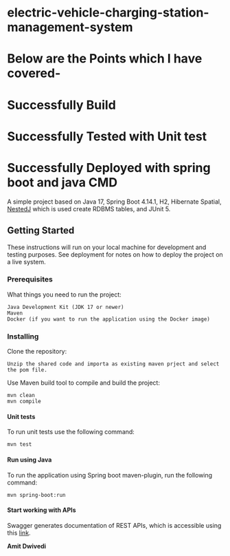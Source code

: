 # electric-vehicle-charging-station-management-system
# Below are the Points which I have covered-
# Successfully Build
# Successfully Tested with Unit test
# Successfully Deployed with spring boot and java CMD


A simple project based on Java 17, Spring Boot 4.14.1, H2, Hibernate Spatial, [NestedJ](https://github.com/eXsio/nestedj) which is used create RDBMS tables, and JUnit 5.

## Getting Started

These instructions will run on your local machine for development and testing purposes. See deployment for notes on how to deploy the project on a live system.

### Prerequisites

What things you need to run the project:

```
Java Development Kit (JDK 17 or newer)
Maven
Docker (if you want to run the application using the Docker image)
```

### Installing

Clone the repository:

```
Unzip the shared code and importa as existing maven prject and select the pom file.
```

Use Maven build tool to compile and build the project:

```
mvn clean 
mvn compile
```

#### Unit tests

To run unit tests use the following command:

```
mvn test
```
#### Run using Java

To run the application using Spring boot maven-plugin, run the following command:
                                                        
```
mvn spring-boot:run
```

#### Start working with APIs
Swagger generates documentation of REST APIs, which is accessible using this [link](http://localhost:8080/swagger-ui.html).


**Amit Dwivedi**
